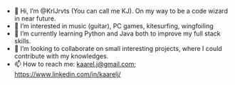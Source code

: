 - 👋 Hi, I’m @KrlJrvts (You can call me KJ). On my way to be a code wizard in near future. 
- 👀 I’m interested in music (guitar), PC games, kitesurfing, wingfoiling
- 🌱 I’m currently learning Python and Java both to improve my full stack skills.
- 💞️ I’m looking to collaborate on small interesting projects, where I could contribute with my knowledges.
- 📫 How to reach me: kaarel.j@gmail.com; https://www.linkedin.com/in/kaarelj/

<!---
KrlJrvts/KrlJrvts is a ✨ special ✨ repository because its `README.md` (this file) appears on your GitHub profile.
You can click the Preview link to take a look at your changes.
--->
